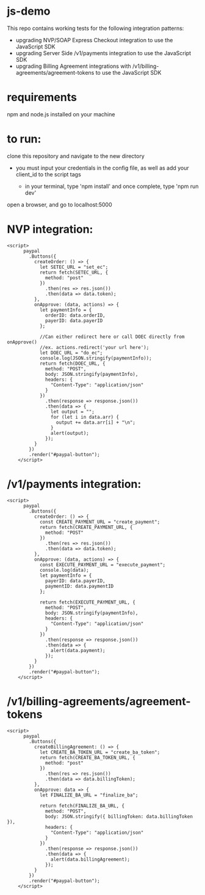 # js-demo

This repo contains working tests for the following integration patterns:

- upgrading NVP/SOAP Express Checkout integration to use the JavaScript SDK
- upgrading Server Side /v1/payments integration to use the JavaScript SDK
- upgrading Billing Agreement integrations with /v1/billing-agreements/agreement-tokens to use the JavaScript SDK

# requirements

npm and node.js installed on your machine

# to run:

clone this repository and navigate to the new directory

- you must input your credentials in the config file, as well as add your client_id to the script tags

  - in your terminal, type 'npm install' and once complete, type 'npm run dev'

open a browser, and go to localhost:5000

# NVP integration:

```
<script>
      paypal
        .Buttons({
          createOrder: () => {
            let SETEC_URL = "set_ec";
            return fetch(SETEC_URL, {
              method: "post"
            })
              .then(res => res.json())
              .then(data => data.token);
          },
          onApprove: (data, actions) => {
            let paymentInfo = {
              orderID: data.orderID,
              payerID: data.payerID
            };

            //Can either redirect here or call DOEC directly from onApprove()
            //ex. actions.redirect('your url here');
            let DOEC_URL = "do_ec";
            console.log(JSON.stringify(paymentInfo));
            return fetch(DOEC_URL, {
              method: "POST",
              body: JSON.stringify(paymentInfo),
              headers: {
                "Content-Type": "application/json"
              }
            })
              .then(response => response.json())
              .then(data => {
                let output = "";
                for (let i in data.arr) {
                  output += data.arr[i] + "\n";
                }
                alert(output);
              });
          }
        })
        .render("#paypal-button");
    </script>
```

# /v1/payments integration: 

```
<script>
      paypal
        .Buttons({
          createOrder: () => {
            const CREATE_PAYMENT_URL = "create_payment";
            return fetch(CREATE_PAYMENT_URL, {
              method: "POST"
            })
              .then(res => res.json())
              .then(data => data.token);
          },
          onApprove: (data, actions) => {
            const EXECUTE_PAYMENT_URL = "execute_payment";
            console.log(data);
            let paymentInfo = {
              payerID: data.payerID,
              paymentID: data.paymentID
            };

            return fetch(EXECUTE_PAYMENT_URL, {
              method: "POST",
              body: JSON.stringify(paymentInfo),
              headers: {
                "Content-Type": "application/json"
              }
            })
              .then(response => response.json())
              .then(data => {
                alert(data.payment);
              });
          }
        })
        .render("#paypal-button");
    </script>
```

# /v1/billing-agreements/agreement-tokens

```
<script>
      paypal
        .Buttons({
          createBillingAgreement: () => {
            let CREATE_BA_TOKEN_URL = "create_ba_token";
            return fetch(CREATE_BA_TOKEN_URL, {
              method: "post"
            })
              .then(res => res.json())
              .then(data => data.billingToken);
          },
          onApprove: data => {
            let FINALIZE_BA_URL = "finalize_ba";

            return fetch(FINALIZE_BA_URL, {
              method: "POST",
              body: JSON.stringify({ billingToken: data.billingToken }),
              headers: {
                "Content-Type": "application/json"
              }
            })
              .then(response => response.json())
              .then(data => {
                alert(data.billingAgreement);
              });
          }
        })
        .render("#paypal-button");
    </script>
```
